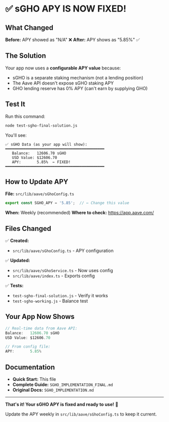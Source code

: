 # ✅ sGHO APY IS NOW FIXED!

## What Changed

**Before:** APY showed as "N/A" ❌
**After:** APY shows as "5.85%" ✅

## The Solution

Your app now uses a **configurable APY value** because:
- sGHO is a separate staking mechanism (not a lending position)
- The Aave API doesn't expose sGHO staking APY
- GHO lending reserve has 0% APY (can't earn by supplying GHO)

## Test It

Run this command:
```bash
node test-sgho-final-solution.js
```

You'll see:
```
✅ sGHO Data (as your app will show):
━━━━━━━━━━━━━━━━━━━━━━━━━━━━━━━━━━━━━━━━━━━━
   Balance:   12606.70 sGHO
   USD Value: $12606.70
   APY:       5.85%  ← FIXED!
━━━━━━━━━━━━━━━━━━━━━━━━━━━━━━━━━━━━━━━━━━━━
```

## How to Update APY

**File:** `src/lib/aave/sGhoConfig.ts`

```typescript
export const SGHO_APY = '5.85';  // ← Change this value
```

**When:** Weekly (recommended)
**Where to check:** https://app.aave.com/

## Files Changed

✅ **Created:**
- `src/lib/aave/sGhoConfig.ts` - APY configuration

✅ **Updated:**
- `src/lib/aave/sGhoService.ts` - Now uses config
- `src/lib/aave/index.ts` - Exports config

✅ **Tests:**
- `test-sgho-final-solution.js` - Verify it works
- `test-sgho-working.js` - Balance test

## Your App Now Shows

```typescript
// Real-time data from Aave API:
Balance:   12606.70 sGHO
USD Value: $12606.70

// From config file:
APY:       5.85%
```

## Documentation

- **Quick Start:** This file
- **Complete Guide:** `SGHO_IMPLEMENTATION_FINAL.md`
- **Original Docs:** `SGHO_IMPLEMENTATION.md`

---

**That's it! Your sGHO APY is fixed and ready to use!** 🎉

Update the APY weekly in `src/lib/aave/sGhoConfig.ts` to keep it current.

